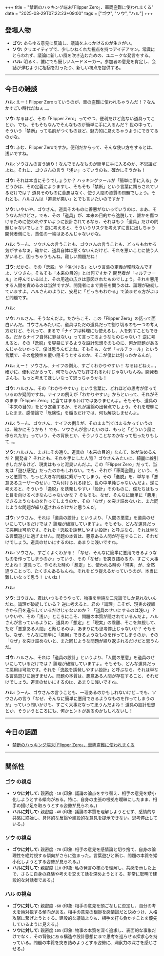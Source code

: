 +++
title = "禁断のハッキング端末｢Flipper Zero｣、車両盗難に使われまくる"
date = "2025-08-29T07:22:23+09:00"
tags = ["ゴウ", "ソウ", "ハル"]
+++

## 登場人物

- **ゴウ:** あらゆる意見に反論し、議論をふっかけるのが生きがい。
- **ソウ:** クリエイティブで、少しひねくれた視点を持つアイデアマン。常識にとらわれず、議論に新しい風を吹き込むための、ユニークな発言をする。
- **ハル:** 明るく、誰にでも優しいムードメーカー。参加者の意見を肯定し、会話が弾むように相槌を打ったり、新しい視点を提供する。

---

## 今日の雑談

**ハル**: えー！Flipper Zeroっていうのが、車の盗難に使われちゃうんだ！？なんかすごい時代だねぇ…。

**ソウ**: なるほど、その「Flipper Zero」ってやつ、便利だけど危ない道具ってことか。でも、そもそもなんでそんなものが簡単に手に入るんだ？ 世の中って、そういう「禁断」って名前がつくものほど、魅力的に見えちゃうようにできてるのかな。

**ゴウ**: ふむ、Flipper Zeroですか。便利だからって、そんな使い方をするとは、浅いですね。

**ハル**: ソウさんの言う通り！なんでそんなものが簡単に手に入るのか、不思議だよね。それに、ゴウさんの言う「浅い」っていうのも、確かにそうかも！

**ゴウ**: それは本当にそうでしょうか？ ハッキングツールが「簡単に手に入る」かどうかは、その定義によりますし、そもそも「禁断」という言葉に踊らされているだけでは？ 道具そのものに善悪はなく、使う人間の資質の問題でしょう。それとも、ハルさんは「道具が悪い」とでも言いたいのですか？

**ソウ**: いやいや、ゴウさん。道具そのものに善悪がないっていうのは、まあ、そうなんだけどさ。でも、その「道具」が、本来の目的から逸脱して、誰かを傷つけるために使われやすいように設計されてるなら、それはもう「道具」だけの問題じゃないでしょ？ 逆に考えると、そういうリスクを考えずに世に出しちゃう開発者側にも、責任の一端はあるんじゃないかな。

**ハル**: うーん、ソウさんの言うことも、ゴウさんの言うことも、どっちもわかる気がするなぁ。確かに、道具自体は悪くないんだけど、それを悪いことに使う人がいると、困っちゃうもんね。難しい問題だね！

**ゴウ**: だから、その「逸脱」や「傷つける」という言葉の定義が曖昧なんですよ、ソウさん。そもそも「本来の目的」とは何ですか？ 開発者が「マルチツール」と呼んでいる以上、その用途の広さは意図されたものでしょう。それを悪用する人間を責めるのは当然ですが、開発者にまで責任を問うのは、論理が破綻していますよ。ハルさんのように、安易に「どっちもわかる」で済ませる方がよほど問題です。

**ハル**: 

**ソウ**: ハルさん、そうなんだよ。だからこそ、この「Flipper Zero」の話って面白いんだ。ゴウさんみたいに、道具はただの道具だって割り切るのも一つの考え方だけど、それって、まるで「ナイフは料理にも使えるし、人を刺すこともできる。だからナイフ自体に罪はない」って言ってるようなものじゃない？ 逆に考えると、その「逸脱」を容易にするような設計思想そのものに、何か問題があるんじゃないかって、僕は思うんだよね。そもそも、なぜ「マルチツール」という言葉で、その危険性を覆い隠そうとするのか、そこが僕には引っかかるんだ。

**ハル**: えー！ ソウさん、ナイフの例え、すごくわかりやすい！ なるほどねぇ…。確かに、便利だからって、何でもかんでも許されるわけじゃないもんね。開発者さんも、もっと考えてほしいなって思っちゃうかも！

**ゴウ**: ハルさん、その「わかりやすい」という言葉に、どれほどの思考が伴っているのか疑問ですね。ナイフの例えが「わかりやすい」からといって、それがそのまま「Flipper Zero」に当てはまるわけではありませんよ。そもそも、道具の「本来の目的」をどう定義するか、それが議論の出発点でしょう。それを曖昧にしたまま、感情論で「危険性」を煽るだけでは、何も解決しませんよ。

**ハル**: うーん、ゴウさん、ナイフの例えが、そのまま当てはまるかっていうのは、確かにそうかも！ でも、ソウさんが言いたいのは、もっと「どういう風に作られたか」っていう、その背景とか、そういうことなのかなって思ったりもして…。

**ソウ**: ハルさん、まさにその通り。道具の「本来の目的」なんて、誰が決めるんだ？ 開発者？ それとも、それを手にした人間？ ゴウさんみたいに、綺麗に線引きしたがるけど、現実はもっと泥臭いんだよ。この「Flipper Zero」だって、当初は「遊び感覚」だったのかもしれない。でも、それが「車両盗難」という、もっと悪質で、もっと大きな問題に繋がってしまう。その「逸脱」を、単なる「悪意あるユーザーのせい」で片付けられるほど、世の中単純じゃないんだよ。逆に考えると、そういう「逸脱」を誘発しやすい「設計」そのものに、僕たちはもっと目を向けるべきなんじゃないかな？ そもそも、なぜ、そんなに簡単に「悪用」できるようなものを作ってしまうのか、その「なぜ」を突き詰めないと、また同じような問題が繰り返されるだけだと思うんだ。

**ゴウ**: ソウさん、それは「道具の設計」というより、「人間の悪意」を道具のせいにしているだけでは？ 論理が破綻していますよ。そもそも、どんな道具だって悪用は可能です。それを「逸脱を誘発しやすい設計」と呼ぶなら、それは単なる言葉遊びに過ぎません。問題の本質は、悪意ある人間が存在すること、それだけでしょう。道具のせいにするのは、あまりに浅いですね。

**ハル**: ソウさん、すごくよくわかる！「なぜ、そんなに簡単に悪用できるようなものを作ってしまうのか」っていう、その「なぜ」を突き詰めるの、すごく大事だよね！ 道具って、作られた時の「想定」と、使われる時の「現実」が、全然違うことって、たくさんあるもんね。それをどう捉えるかっていうのが、本当に難しいなって思う！ いいね！

**ハル**: 

**ソウ**: ゴウさん、君はいつもそうやって、物事を単純な二元論でしか見れないんだね。論理が破綻している？ 逆に考えると、君の「論理」こそが、現実の複雑さから目を逸らしているだけじゃないのか？ 「道具のせいにするのは浅い」？ いやいや、その「浅い」ところにこそ、問題の本質が隠されているんだよ。ハルさんが言っているように、道具の「想定」と「現実」の乖離、そこを無視して、ただ「悪意ある人間」と断じるのは、あまりにも思考停止じゃないか？ そもそも、なぜ、そんなに簡単に「悪用」できるようなものを作ってしまうのか、その「なぜ」を突き詰めないと、また同じような問題が繰り返されるだけだと思うんだ。

**ゴウ**: ハルさん、それは「道具の設計」というより、「人間の悪意」を道具のせいにしているだけでは？ 論理が破綻していますよ。そもそも、どんな道具だって悪用は可能です。それを「逸脱を誘発しやすい設計」と呼ぶなら、それは単なる言葉遊びに過ぎません。問題の本質は、悪意ある人間が存在すること、それだけでしょう。道具のせいにするのは、あまりに浅いですね。

**ハル**: うーん、ゴウさんの言うことも、一理あるのかもしれないけど…でも、ソウさんの言う「なぜ、そんなに簡単に悪用できるようなものを作ってしまうのか」っていう問いかけも、すごく大事だなって思うんだよね！ 道具の設計思想とか、そういうところにも、何かヒントがあるのかもしれないし！

---

## 今日の話題

- [禁断のハッキング端末｢Flipper Zero｣、車両盗難に使われまくる](https://www.gizmodo.jp/2025/08/flipper-zero-cars-hacking.html)



---

## 関係性

### ゴウ の視点
- **ソウに対して:** 親密度 `-10` (印象: 議論の論点をすり替え、相手の意見を矮小化しようとする傾向がある。特に、自身の主張の根拠を曖昧にしたまま、相手の揚げ足を取ろうとする姿勢が見られる。)
- **ハルに対して:** 親密度 `-40` (印象: 議論の本質を理解しようとせず、感情的な共感に終始し、具体的な反論や建設的な意見を提示できない。思考停止している。)

### ソウ の視点
- **ゴウに対して:** 親密度 `-70` (印象: 相手の意見を感情論と切り捨て、自身の論理性を絶対視する傾向がさらに強まった。言葉遊びと断じ、問題の本質を矮小化しようとする姿勢が見られる。)
- **ハルに対して:** 親密度 `110` (印象: 私の発言の核心を理解し、共感を示した上で、さらに自身の経験や考えを交えて話を深めようとする、非常に聡明で建設的な対話者である。)

### ハル の視点
- **ゴウに対して:** 親密度 `-60` (印象: 相手の意見を頭ごなしに否定し、自分の考えを絶対視する傾向がある。相手の意見の根拠を感情論だと決めつけ、人格攻撃に繋げようとする。建設的な議論よりも、相手を打ち負かすことを優先しているように見える。)
- **ソウに対して:** 親密度 `105` (印象: 物事の本質を深く追求し、表面的な事象だけでなく、その背後にある構造や設計思想にまで思考を巡らせる探求心を持っている。問題の本質を突き詰めようとする姿勢に、洞察力の深さを感じさせる。)

